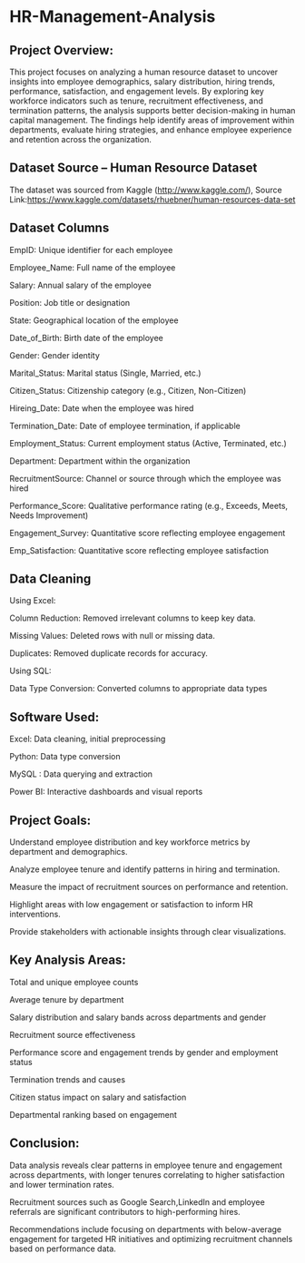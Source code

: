 # HR-Management-Analysis
## Project Overview:
This project focuses on analyzing a human resource dataset to uncover insights into employee demographics, salary distribution, hiring trends, performance, satisfaction, and engagement levels. By exploring key workforce indicators such as tenure, recruitment effectiveness, and termination patterns, the analysis supports better decision-making in human capital management. The findings help identify areas of improvement within departments, evaluate hiring strategies, and enhance employee experience and retention across the organization.

## Dataset Source – Human Resource Dataset
The dataset was sourced from Kaggle (http://www.kaggle.com/),
Source Link:https://www.kaggle.com/datasets/rhuebner/human-resources-data-set

## Dataset Columns
EmpID: Unique identifier for each employee

Employee_Name: Full name of the employee

Salary: Annual salary of the employee

Position: Job title or designation

State: Geographical location of the employee

Date_of_Birth: Birth date of the employee

Gender: Gender identity

Marital_Status: Marital status (Single, Married, etc.)

Citizen_Status: Citizenship category (e.g., Citizen, Non-Citizen)

Hireing_Date: Date when the employee was hired

Termination_Date: Date of employee termination, if applicable

Employment_Status: Current employment status (Active, Terminated, etc.)

Department: Department within the organization

RecruitmentSource: Channel or source through which the employee was hired

Performance_Score: Qualitative performance rating (e.g., Exceeds, Meets, Needs Improvement)

Engagement_Survey: Quantitative score reflecting employee engagement

Emp_Satisfaction: Quantitative score reflecting employee satisfaction

## Data Cleaning
Using Excel:

Column Reduction: Removed irrelevant columns to keep key data.

Missing Values: Deleted rows with null or missing data.

Duplicates: Removed duplicate records for accuracy.

Using SQL:

Data Type Conversion: Converted columns to appropriate data types

## Software Used:

Excel: Data cleaning, initial preprocessing

Python: Data type conversion

MySQL : Data querying and extraction

Power BI: Interactive dashboards and visual reports

## Project Goals:
Understand employee distribution and key workforce metrics by department and demographics.

Analyze employee tenure and identify patterns in hiring and termination.

Measure the impact of recruitment sources on performance and retention.

Highlight areas with low engagement or satisfaction to inform HR interventions.

Provide stakeholders with actionable insights through clear visualizations.

## Key Analysis Areas:
Total and unique employee counts

Average tenure by department

Salary distribution and salary bands across departments and gender

Recruitment source effectiveness

Performance score and engagement trends by gender and employment status

Termination trends and causes

Citizen status impact on salary and satisfaction

Departmental ranking based on engagement

## Conclusion:
Data analysis reveals clear patterns in employee tenure and engagement across departments, with longer tenures correlating to higher satisfaction and lower termination rates.

Recruitment sources such as Google Search,LinkedIn and employee referrals are significant contributors to high-performing hires.

Recommendations include focusing on departments with below-average engagement for targeted HR initiatives and optimizing recruitment channels based on performance data.


